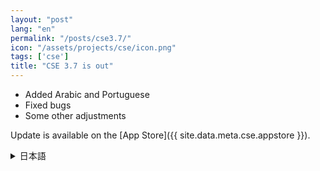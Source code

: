 ```yaml
---
layout: "post"
lang: "en"
permalink: "/posts/cse3.7/"
icon: "/assets/projects/cse/icon.png"
tags: ['cse']
title: "CSE 3.7 is out"
---
```


- Added Arabic and Portuguese
- Fixed bugs
- Some other adjustments

Update is available on the [App Store]({{ site.data.meta.cse.appstore }}).

<details lang="ja">
<summary>日本語</summary>

- アラビア語とポルトガル語を追加しました
- バグを修正しました
- その他いくつかの調整を行いました

</details>
